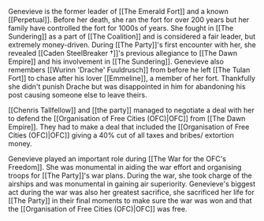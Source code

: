 Genevieve is the former leader of [[The Emerald Fort]] and a known [[Perpetual]]. Before her death, she ran the fort for over 200 years but her family have controlled the fort for 1000s of years. She fought in [[The Sundering]] as a part of [[The Coalition]] and is considered a fair leader, but extremely money-driven. During [[The Party]]'s first encounter with her, she revealed [[Caden SteelBreaker †]]'s previous allegiance to [[The Dawn Empire]] and his involvement in [[The Sundering]]. Genevieve also remembers [[Wurinn 'Drache' Fuuldrusch]] from before he left [[The Tulan Fort]] to chase after his lover [[Emmeline]], a member of her fort. Thankfully she didn't punish Drache but was disappointed in him for abandoning his post causing someone else to leave theirs. 

[[Chenris Tallfellow]] and [[the party]] managed to negotiate a deal with her to defend the [[Organisation of Free Cities (OFC)|OFC]] from [[The Dawn Empire]]. They had to make a deal that included the [[Organisation of Free Cities (OFC)|OFC]] giving a 40% cut of all taxes and bribes/ extortion money.

Genevieve played an important role during [[The War for the OFC's Freedom]]. She was monumental in aiding the war effort and organising troops for [[The Party]]'s war plans. During the war, she took charge of the airships and was monumental in gaining air superiority. Genevieve's biggest act during the war was also her greatest sacrifice, she sacrificed her life for [[The Party]] in their final moments to make sure the war was won and that the [[Organisation of Free Cities (OFC)|OFC]] was free.